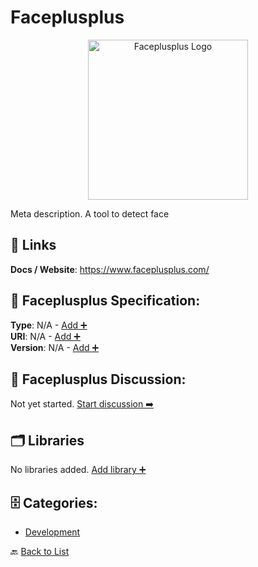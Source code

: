 # Faceplusplus
<p align="center">
    <img width="256" src="https://raw.githubusercontent.com/apis-list/apis-list/main/apis/faceplusplus/logo_256x256.png" alt="Faceplusplus Logo"/>
</p>
Meta description. A tool to detect face

##  🔗 Links
**Docs / Website**: https://www.faceplusplus.com/

## 🧬 Faceplusplus Specification:
**Type**: N/A - [Add ➕](https://github.com/apis-list/apis-list/edit/main/apis.yaml#L6227)  
**URI**: N/A - [Add ➕](https://github.com/apis-list/apis-list/edit/main/apis.yaml#L6227)  
**Version**: N/A - [Add ➕](https://github.com/apis-list/apis-list/edit/main/apis.yaml#L6227)

## 💬 Faceplusplus Discussion:
Not yet started. [Start discussion ➡️](https://github.com/apis-list/apis-list/discussions/new)

## 🗂️ Libraries

No libraries added. [Add library ➕](https://github.com/apis-list/apis-list/edit/main/apis.yaml#L6227)    


## 🗄️ Categories:
- [Development](https://github.com/apis-list/apis-list#development-)

🔙  [Back to List](https://github.com/apis-list/apis-list)

